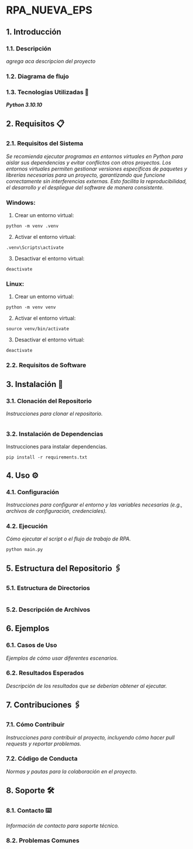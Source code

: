 # RPA_NUEVA_EPS

## 1. Introducción

### 1.1. Descripción

_agrega aca descripcion del proyecto_

### 1.2. Diagrama de flujo



### 1.3. Tecnologías Utilizadas 🚀

_**Python 3.10.10**_

## 2. Requisitos 📋

### 2.1. Requisitos del Sistema

_Se recomienda ejecutar programas en entornos virtuales en Python para aislar sus dependencias y evitar conflictos con otros proyectos. Los entornos virtuales permiten gestionar versiones específicas de paquetes y librerías necesarias para un proyecto, garantizando que funcione correctamente sin interferencias externas. Esto facilita la reproducibilidad, el desarrollo y el despliegue del software de manera consistente._

### Windows:

1. Crear un entorno virtual:
```
python -m venv .venv
```
2. Activar el entorno virtual:
```
.venv\Scripts\activate
```
3. Desactivar el entorno virtual:
```
deactivate
```

### Linux:

1. Crear un entorno virtual:
```
python -m venv venv
```
2. Activar el entorno virtual:
```
source venv/bin/activate 

```
3. Desactivar el entorno virtual:
```
deactivate
```


### 2.2. Requisitos de Software


## 3. Instalación 🔧

### 3.1. Clonación del Repositorio

_Instrucciones para clonar el repositorio._

```

```

### 3.2. Instalación de Dependencias

Instrucciones para instalar dependencias.

```
pip install -r requirements.txt
```

## 4. Uso ⚙️

### 4.1. Configuración

_Instrucciones para configurar el entorno y las variables necesarias (e.g., archivos de configuración, credenciales)._

### 4.2. Ejecución 

_Cómo ejecutar el script o el flujo de trabajo de RPA._

```
python main.py
```
## 5. Estructura del Repositorio 🖇️


### 5.1. Estructura de Directorios

```

```

### 5.2. Descripción de Archivos



## 6. Ejemplos

### 6.1. Casos de Uso

_Ejemplos de cómo usar diferentes escenarios._

### 6.2. Resultados Esperados

_Descripción de los resultados que se deberían obtener al ejecutar._

## 7. Contribuciones 🖇️

### 7.1. Cómo Contribuir

_Instrucciones para contribuir al proyecto, incluyendo cómo hacer pull requests y reportar problemas._

### 7.2. Código de Conducta

_Normas y pautas para la colaboración en el proyecto._

## 8. Soporte 🛠️

### 8.1. Contacto ⌨️

_Información de contacto para soporte técnico._

### 8.2. Problemas Comunes
